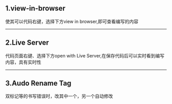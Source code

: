 ## 1.view-in-browser  
使其可以代码右键，选择下方view in browser,即可查看编写的内容  

***

## 2.Live Server  
代码页面右键、选择下方open with Live Server,在保存代码后可以实时看到编写内容，具有实时性  

***

## 3.Audo Rename Tag  
双标记等的书写错误时，改其中一个，另一个自动修改
